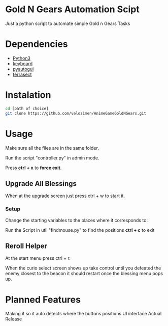 # Gold N Gears Automation Scipt
Just a python script to automate simple Gold n Gears Tasks

# Dependencies
- [Python3](https://www.python.org/downloads/)
- [keyboard](https://pypi.org/project/keyboard/)
- [pyautogui](https://pypi.org/project/PyAutoGUI/)
- [terrasect]()

# Instalation
```sh
cd [path of choice]
git clone https://github.com/velozimen/AnimeGameGoldNGears.git
```


# Usage
Make sure all the files are in the same folder.

Run the script "controller.py" in admin mode.

Press **ctrl + x** to **force exit**.

## Upgrade All Blessings
When at the upgrade screen just press ctrl + w to start it.

### Setup
Change the starting variables to the places where it corresponds to:


Run the Script in util "findmouse.py" to find the positions **ctrl + c** to exit


## Reroll Helper
At the start menu press ctrl + r.

When the curio select screen shows up take control until you defeated the enemy closest to the beacon it should restart once the blessing menu pops up.

# Planned Features

Making it so it auto detects where the buttons positions
UI interface
Actual Release
